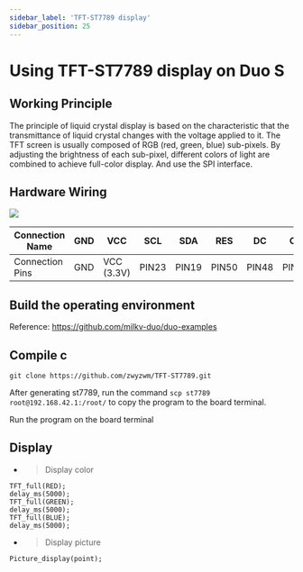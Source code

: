 ```yaml
---
sidebar_label: 'TFT-ST7789 display'
sidebar_position: 25
---
```


# Using TFT-ST7789 display on Duo S

## Working Principle
The principle of liquid crystal display is based on the characteristic that the transmittance of liquid crystal changes with the voltage applied to it. The TFT screen is usually composed of RGB (red, green, blue) sub-pixels. By adjusting the brightness of each sub-pixel, different colors of light are combined to achieve full-color display. And use the SPI interface.

## Hardware Wiring

<Image src='/docs/duo/duos/Accessories/st7789.webp' maxWidth='50%' align='center' />

| Connection Name | GND | VCC | SCL | SDA | RES | DC | CS | BLK |
|----------|------|------------|------|------|------|------|------|------|
| Connection Pins | GND | VCC (3.3V) | PIN23| PIN19| PIN50| PIN48| PIN46| PIN44|

## Build the operating environment

Reference: https://github.com/milkv-duo/duo-examples

## Compile c

```
git clone https://github.com/zwyzwm/TFT-ST7789.git
```

After generating st7789, run the command `scp st7789 root@192.168.42.1:/root/` to copy the program to the board terminal.

Run the program on the board terminal

## Display
- > Display color

```
TFT_full(RED);
delay_ms(5000);
TFT_full(GREEN);
delay_ms(5000);
TFT_full(BLUE);
delay_ms(5000);
```
- > Display picture

```
Picture_display(point);
```
